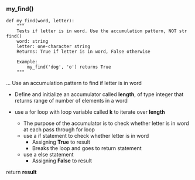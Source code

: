 ### my_find()
```
def my_find(word, letter):
    """
    Tests if letter is in word. Use the accumulation pattern, NOT str find()
    word: string
    letter: one-character string
    Returns: True if letter is in word, False otherwise

    Example:
        my_find('dog', 'o') returns True
    """
```
...
Use an accumulation pattern to find if letter is in word
* Define and initialize an accumulator called **length**, of type integer that returns range of number of elements in a word

* use a for loop with loop variable called **k** to iterate over **length**
     * The purpose of the accumulator is to check whether letter is in word at each pass through for loop
     * use a if statement to check whether letter is in word
          * Assigning **True** to result
          * Breaks the loop and goes to return statement
     * use a else statement
          * Assigning **False** to result  

return **result**

